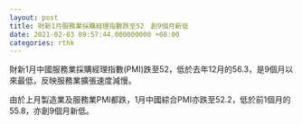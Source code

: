 ```yaml
---
layout: post
title: 財新1月服務業採購經理指數跌至52　創9個月新低
date: 2021-02-03 09:57:44.000000000 +08:00
categories: rthk
---
```


財新1月中國服務業採購經理指數(PMI)跌至52，低於去年12月的56.3，是9個月以來最低，反映服務業擴張速度減慢。

由於上月製造業及服務業PMI都跌，1月中國綜合PMI亦跌至52.2，低於前1個月的55.8，亦創9個月新低。
